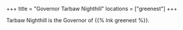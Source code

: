 +++
title = "Governor Tarbaw Nighthill"
locations = ["greenest"]
+++

Tarbaw Nighthill is the Governor of {{% lnk greenest %}}.